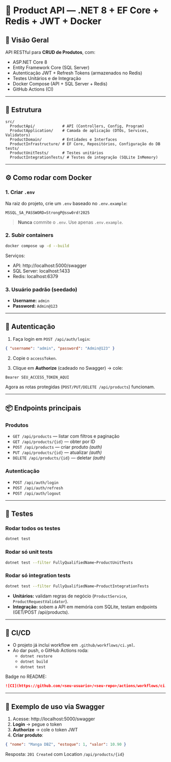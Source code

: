 # 📘 Product API — .NET 8 + EF Core + Redis + JWT + Docker

## 🚀 Visão Geral
API RESTful para **CRUD de Produtos**, com:
- ASP.NET Core 8
- Entity Framework Core (SQL Server)
- Autenticação JWT + Refresh Tokens (armazenados no Redis)
- Testes Unitários e de Integração
- Docker Compose (API + SQL Server + Redis)
- GitHub Actions (CI)

---

## 📂 Estrutura
```
src/
  ProductApi/            # API (Controllers, Config, Program)
  ProductApplication/    # Camada de aplicação (DTOs, Services, Validators)
  ProductDomain/         # Entidades e Interfaces
  ProductInfrastructure/ # EF Core, Repositórios, Configuração do DB
tests/
  ProductUnitTests/      # Testes unitários
  ProductIntegrationTests/ # Testes de integração (SQLite InMemory)
```

---

## ⚙️ Como rodar com Docker

### 1. Criar `.env`
Na raiz do projeto, crie um `.env` baseado no `.env.example`:

```
MSSQL_SA_PASSWORD=StrongP@ssw0rd!2025
```

> **Nunca** commite o `.env`. Use apenas `.env.example`.

### 2. Subir containers
```bash
docker compose up -d --build
```

Serviços:
- API: http://localhost:5000/swagger  
- SQL Server: localhost:1433  
- Redis: localhost:6379  

### 3. Usuário padrão (seedado)
- **Username:** `admin`  
- **Password:** `Admin@123`

---

## 🔑 Autenticação
1. Faça login em `POST /api/auth/login`:
```json
{ "username": "admin", "password": "Admin@123" }
```

2. Copie o `accessToken`.

3. Clique em **Authorize** (cadeado no Swagger) → cole:
```
Bearer SEU_ACCESS_TOKEN_AQUI
```

Agora as rotas protegidas (`POST/PUT/DELETE /api/products`) funcionam.

---

## 📦 Endpoints principais

### Produtos
- `GET /api/products` — listar com filtros e paginação
- `GET /api/products/{id}` — obter por ID
- `POST /api/products` — criar produto *(auth)*
- `PUT /api/products/{id}` — atualizar *(auth)*
- `DELETE /api/products/{id}` — deletar *(auth)*

### Autenticação
- `POST /api/auth/login`
- `POST /api/auth/refresh`
- `POST /api/auth/logout`

---

## 🧪 Testes

### Rodar todos os testes
```bash
dotnet test
```

### Rodar só unit tests
```bash
dotnet test --filter FullyQualifiedName~ProductUnitTests
```

### Rodar só integration tests
```bash
dotnet test --filter FullyQualifiedName~ProductIntegrationTests
```

- **Unitários:** validam regras de negócio (`ProductService`, `ProductRequestValidator`).
- **Integração:** sobem a API em memória com SQLite, testam endpoints (GET/POST /api/products).

---

## 🔄 CI/CD
- O projeto já inclui workflow em `.github/workflows/ci.yml`.
- Ao dar push, o GitHub Actions roda:
  - `dotnet restore`
  - `dotnet build`
  - `dotnet test`

Badge no README:
```md
![CI](https://github.com/<seu-usuario>/<seu-repo>/actions/workflows/ci.yml/badge.svg)
```

---

## 📌 Exemplo de uso via Swagger

1. Acesse: http://localhost:5000/swagger  
2. **Login** → pegue o token  
3. **Authorize** → cole o token JWT  
4. **Criar produto**:
```json
{ "nome": "Manga DBZ", "estoque": 1, "valor": 10.90 }
```
Resposta: `201 Created` com Location `/api/products/{id}`
